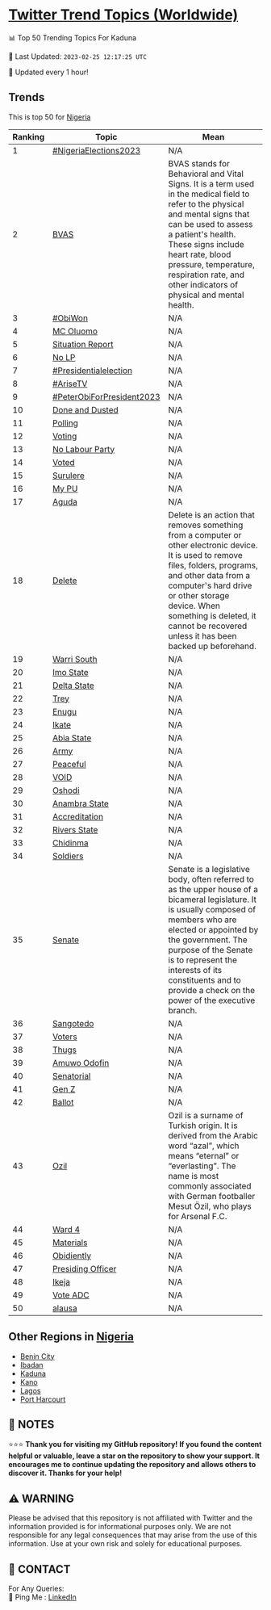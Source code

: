 [Twitter Trend Topics (Worldwide)](https://github.com/ErcinDedeoglu/Twitter-Trend-Topics)
==========


📊 Top 50 Trending Topics For Kaduna

📆 Last Updated: `2023-02-25 12:17:25 UTC`

🔧 Updated every 1 hour!


## Trends

This is top 50 for [Nigeria](</Nigeria>)

| Ranking | Topic | Mean |
| ------- | ------------ | ------------ |
| 1 | [#NigeriaElections2023](http://twitter.com/search?q=%23NigeriaElections2023) | N/A |
| 2 | [BVAS](http://twitter.com/search?q=BVAS) | BVAS stands for Behavioral and Vital Signs. It is a term used in the medical field to refer to the physical and mental signs that can be used to assess a patient's health. These signs include heart rate, blood pressure, temperature, respiration rate, and other indicators of physical and mental health. |
| 3 | [#ObiWon](http://twitter.com/search?q=%23ObiWon) | N/A |
| 4 | [MC Oluomo](http://twitter.com/search?q=MC+Oluomo) | N/A |
| 5 | [Situation Report](http://twitter.com/search?q=Situation+Report) | N/A |
| 6 | [No LP](http://twitter.com/search?q=No+LP) | N/A |
| 7 | [#Presidentialelection](http://twitter.com/search?q=%23Presidentialelection) | N/A |
| 8 | [#AriseTV](http://twitter.com/search?q=%23AriseTV) | N/A |
| 9 | [#PeterObiForPresident2023](http://twitter.com/search?q=%23PeterObiForPresident2023) | N/A |
| 10 | [Done and Dusted](http://twitter.com/search?q=Done+and+Dusted) | N/A |
| 11 | [Polling](http://twitter.com/search?q=Polling) | N/A |
| 12 | [Voting](http://twitter.com/search?q=Voting) | N/A |
| 13 | [No Labour Party](http://twitter.com/search?q=No+Labour+Party) | N/A |
| 14 | [Voted](http://twitter.com/search?q=Voted) | N/A |
| 15 | [Surulere](http://twitter.com/search?q=Surulere) | N/A |
| 16 | [My PU](http://twitter.com/search?q=My+PU) | N/A |
| 17 | [Aguda](http://twitter.com/search?q=Aguda) | N/A |
| 18 | [Delete](http://twitter.com/search?q=Delete) | Delete is an action that removes something from a computer or other electronic device. It is used to remove files, folders, programs, and other data from a computer's hard drive or other storage device. When something is deleted, it cannot be recovered unless it has been backed up beforehand. |
| 19 | [Warri South](http://twitter.com/search?q=Warri+South) | N/A |
| 20 | [Imo State](http://twitter.com/search?q=Imo+State) | N/A |
| 21 | [Delta State](http://twitter.com/search?q=Delta+State) | N/A |
| 22 | [Trey](http://twitter.com/search?q=Trey) | N/A |
| 23 | [Enugu](http://twitter.com/search?q=Enugu) | N/A |
| 24 | [Ikate](http://twitter.com/search?q=Ikate) | N/A |
| 25 | [Abia State](http://twitter.com/search?q=Abia+State) | N/A |
| 26 | [Army](http://twitter.com/search?q=Army) | N/A |
| 27 | [Peaceful](http://twitter.com/search?q=Peaceful) | N/A |
| 28 | [VOID](http://twitter.com/search?q=VOID) | N/A |
| 29 | [Oshodi](http://twitter.com/search?q=Oshodi) | N/A |
| 30 | [Anambra State](http://twitter.com/search?q=Anambra+State) | N/A |
| 31 | [Accreditation](http://twitter.com/search?q=Accreditation) | N/A |
| 32 | [Rivers State](http://twitter.com/search?q=Rivers+State) | N/A |
| 33 | [Chidinma](http://twitter.com/search?q=Chidinma) | N/A |
| 34 | [Soldiers](http://twitter.com/search?q=Soldiers) | N/A |
| 35 | [Senate](http://twitter.com/search?q=Senate) | Senate is a legislative body, often referred to as the upper house of a bicameral legislature. It is usually composed of members who are elected or appointed by the government. The purpose of the Senate is to represent the interests of its constituents and to provide a check on the power of the executive branch. |
| 36 | [Sangotedo](http://twitter.com/search?q=Sangotedo) | N/A |
| 37 | [Voters](http://twitter.com/search?q=Voters) | N/A |
| 38 | [Thugs](http://twitter.com/search?q=Thugs) | N/A |
| 39 | [Amuwo Odofin](http://twitter.com/search?q=Amuwo+Odofin) | N/A |
| 40 | [Senatorial](http://twitter.com/search?q=Senatorial) | N/A |
| 41 | [Gen Z](http://twitter.com/search?q=Gen+Z) | N/A |
| 42 | [Ballot](http://twitter.com/search?q=Ballot) | N/A |
| 43 | [Ozil](http://twitter.com/search?q=Ozil) | Ozil is a surname of Turkish origin. It is derived from the Arabic word “azal”, which means “eternal” or “everlasting”. The name is most commonly associated with German footballer Mesut Özil, who plays for Arsenal F.C. |
| 44 | [Ward 4](http://twitter.com/search?q=Ward+4) | N/A |
| 45 | [Materials](http://twitter.com/search?q=Materials) | N/A |
| 46 | [Obidiently](http://twitter.com/search?q=Obidiently) | N/A |
| 47 | [Presiding Officer](http://twitter.com/search?q=Presiding+Officer) | N/A |
| 48 | [Ikeja](http://twitter.com/search?q=Ikeja) | N/A |
| 49 | [Vote ADC](http://twitter.com/search?q=Vote+ADC) | N/A |
| 50 | [alausa](http://twitter.com/search?q=alausa) | N/A |



## Other Regions in [Nigeria](</Nigeria>)

* [Benin City](</Nigeria/Benin City.md>)
* [Ibadan](</Nigeria/Ibadan.md>)
* [Kaduna](</Nigeria/Kaduna.md>)
* [Kano](</Nigeria/Kano.md>)
* [Lagos](</Nigeria/Lagos.md>)
* [Port Harcourt](</Nigeria/Port Harcourt.md>)



## 📝 NOTES

⭐⭐⭐ **Thank you for visiting my GitHub repository! If you found the content helpful or valuable, leave a star on the repository to show your support. It encourages me to continue updating the repository and allows others to discover it. Thanks for your help!**


## ⚠️ WARNING

Please be advised that this repository is not affiliated with Twitter and the information provided is for informational purposes only. We are not responsible for any legal consequences that may arise from the use of this information. Use at your own risk and solely for educational purposes.


## 📨 CONTACT

 For Any Queries:  
            🏓 Ping Me : [LinkedIn](https://www.linkedin.com/in/ercindedeoglu/)
